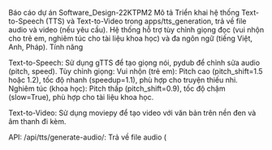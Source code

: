 Báo cáo dự án Software_Design-22KTPM2
Mô tả
Triển khai hệ thống Text-to-Speech (TTS) và Text-to-Video trong apps/tts_generation, trả về file audio và video (nếu yêu cầu). Hệ thống hỗ trợ tùy chỉnh giọng đọc (vui nhộn cho trẻ em, nghiêm túc cho tài liệu khoa học) và đa ngôn ngữ (tiếng Việt, Anh, Pháp).
Tính năng

Text-to-Speech:
Sử dụng gTTS để tạo giọng nói, pydub để chỉnh sửa audio (pitch, speed).
Tùy chỉnh giọng:
Vui nhộn (trẻ em): Pitch cao (pitch_shift=1.5 hoặc 1.2), tốc độ nhanh (speedup=1.1), phù hợp cho truyện thiếu nhi.
Nghiêm túc (khoa học): Pitch thấp (pitch_shift=0.9), tốc độ chậm (slow=True), phù hợp cho tài liệu khoa học.




Text-to-Video:
Sử dụng moviepy để tạo video với văn bản trên nền đen và âm thanh đi kèm.


API:
/api/tts/generate-audio/: Trả về file audio (<style>_audio.mp3 hoặc output_audio.mp3).
/api/tts/generate-video/: Trả về file video (<style>_video.mp4 hoặc output_video.mp4) với header X-Duration.


Đa ngôn ngữ: Hỗ trợ tiếng Việt (vi), Anh (en), Pháp (fr), và nhiều ngôn ngữ khác qua gTTS.
Database: Lưu thông tin vào:
Voice: Nguồn giọng (provider, language, voice_type).
GeneratedVoice: File audio/video, tham số (text, pitch_shift, speed, style, duration).


Test: Script send_audio_request.py tạo thành công các file audio và video.
Logging: Ghi log chi tiết vào tts_debug.log để debug lỗi (tạo audio, video, file tạm thời).
Xử lý lỗi:
Sửa lỗi ImageMagick (conf.py).
Sửa lỗi seek of closed file, UnboundLocalError, và audio rỗng (serious_science.mp3).



Kết quả thử nghiệm
Giọng vui nhộn (trẻ em)

File: funny_child.mp3
Text: "Once upon a time, there was a funny little bunny who loved to hop around!"
Cấu hình: pitch_shift=1.5, slow=False, style=funny, language=en, speedup=1.1.
Kết quả: Giọng cao, sinh động, phù hợp cho truyện thiếu nhi.

Giọng nghiêm túc (khoa học)

File: serious_science.mp3
Text: "The theory of relativity, proposed by Albert Einstein, revolutionized modern physics."
Cấu hình: pitch_shift=0.9, slow=True, style=serious, language=en.
Kết quả: Giọng trầm, rõ ràng, chậm, phù hợp cho tài liệu khoa học.

Đa ngôn ngữ

Tiếng Việt:
File: vietnamese.mp3
Text: "Ngày xửa ngày xưa, có một con thỏ rất vui tính thích nhảy nhót khắp nơi!"
Cấu hình: pitch_shift=1.5, slow=False, style=funny, language=vi.
Kết quả: Phát âm chính xác, giọng vui nhộn.


Tiếng Anh:
File: english.mp3
Text: "Hello, this is a fun audio!"
Cấu hình: pitch_shift=1.2, slow=False, style=funny, language=en.
Kết quả: Phát âm rõ, giọng sinh động.


Tiếng Pháp:
File: french.mp3
Text: "Il était une fois un petit lapin rigolo qui adorait sauter partout !"
Cấu hình: pitch_shift=1.5, slow=False, style=funny, language=fr.
Kết quả: Phát âm chuẩn, giọng vui nhộn.



Tạo video

File: test_video.mp4
Text: "This is a test video with audio narration."
Cấu hình: pitch_shift=1.0, slow=False, style=None, language=en.
Duration: 3.264s (trả về qua header X-Duration).
Kết quả: Video hiển thị văn bản trên nền đen với âm thanh rõ ràng, duration chính xác.

Repository
https://github.com/thienanle04/Software_Design-22KTPM2
Tác giả
Ngô Xuân Hiếu
